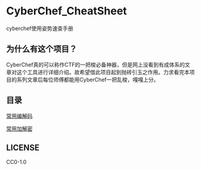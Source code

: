 # CyberChef_CheatSheet

cyberchef使用姿势速查手册

## 为什么有这个项目？

CyberChef真的可以称作CTF的一把梭必备神器，但是网上没看到有成体系的文章对这个工具进行详细介绍。故希望借此项目起到抛砖引玉之作用。力求看完本项目的系列文章后每位师傅都能用CyberChef一把乱梭，嘎嘎上分。

## 目录

[常用编解码](/01编解码.md)

[常用加解密](/02加解密.md)

## LICENSE

CC0-1.0
